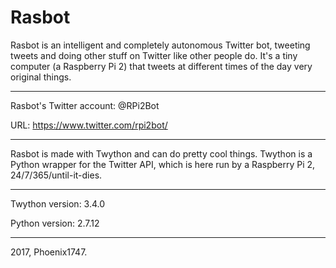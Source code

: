 # Rasbot
Rasbot is an intelligent and completely autonomous Twitter bot, tweeting tweets and doing other stuff on Twitter like other people do. It's a tiny computer (a Raspberry Pi 2) that tweets at different times of the day very original things.


<hr>


Rasbot's Twitter account: @RPi2Bot

URL: https://www.twitter.com/rpi2bot/


<hr>


Rasbot is made with Twython and can do pretty cool things. Twython is a Python wrapper for the Twitter API, which is here run by a Raspberry Pi 2, 24/7/365/until-it-dies. 


<hr>


Twython version: 3.4.0

Python version: 2.7.12

<hr>

2017, Phoenix1747.
